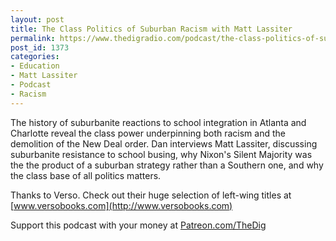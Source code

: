 ```yaml
---
layout: post
title: The Class Politics of Suburban Racism with Matt Lassiter
permalink: https://www.thedigradio.com/podcast/the-class-politics-of-suburban-racism-with-matt-lassiter/index.html
post_id: 1373
categories: 
- Education
- Matt Lassiter
- Podcast
- Racism
---
```


The history of suburbanite reactions to school integration in Atlanta and Charlotte reveal the class power underpinning both racism and the demolition of the New Deal order. Dan interviews Matt Lassiter, discussing suburbanite resistance to school busing, why Nixon's Silent Majority was the the product of a suburban strategy rather than a Southern one, and why the class base of all politics matters.

Thanks to Verso. Check out their huge selection of left-wing titles at 
[www.versobooks.com](http://www.versobooks.com)

Support this podcast with your money at 
[Patreon.com/TheDig](http://Patreon.com/TheDig)